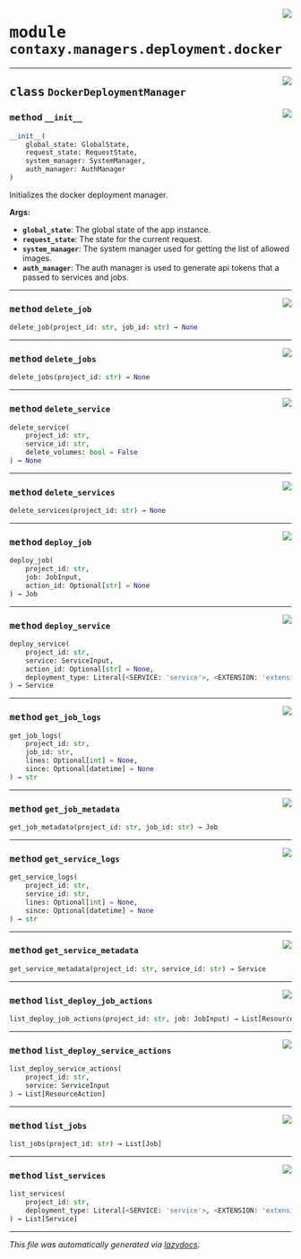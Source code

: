 <!-- markdownlint-disable -->

<a href="https://github.com/ml-tooling/contaxy/blob/main/backend/src/contaxy/managers/deployment/docker.py#L0"><img align="right" style="float:right;" src="https://img.shields.io/badge/-source-cccccc?style=flat-square"></a>

# <kbd>module</kbd> `contaxy.managers.deployment.docker`






---

<a href="https://github.com/ml-tooling/contaxy/blob/main/backend/src/contaxy/managers/deployment/docker.py#L30"><img align="right" style="float:right;" src="https://img.shields.io/badge/-source-cccccc?style=flat-square"></a>

## <kbd>class</kbd> `DockerDeploymentManager`




<a href="https://github.com/ml-tooling/contaxy/blob/main/backend/src/contaxy/managers/deployment/docker.py#L33"><img align="right" style="float:right;" src="https://img.shields.io/badge/-source-cccccc?style=flat-square"></a>

### <kbd>method</kbd> `__init__`

```python
__init__(
    global_state: GlobalState,
    request_state: RequestState,
    system_manager: SystemManager,
    auth_manager: AuthManager
)
```

Initializes the docker deployment manager. 



**Args:**
 
 - <b>`global_state`</b>:  The global state of the app instance. 
 - <b>`request_state`</b>:  The state for the current request. 
 - <b>`system_manager`</b>:  The system manager used for getting the list of allowed images. 
 - <b>`auth_manager`</b>:  The auth manager is used to generate api tokens that a passed to services and jobs. 




---

<a href="https://github.com/ml-tooling/contaxy/blob/main/backend/src/contaxy/managers/deployment/docker.py#L203"><img align="right" style="float:right;" src="https://img.shields.io/badge/-source-cccccc?style=flat-square"></a>

### <kbd>method</kbd> `delete_job`

```python
delete_job(project_id: str, job_id: str) → None
```





---

<a href="https://github.com/ml-tooling/contaxy/blob/main/backend/src/contaxy/managers/deployment/docker.py#L212"><img align="right" style="float:right;" src="https://img.shields.io/badge/-source-cccccc?style=flat-square"></a>

### <kbd>method</kbd> `delete_jobs`

```python
delete_jobs(project_id: str) → None
```





---

<a href="https://github.com/ml-tooling/contaxy/blob/main/backend/src/contaxy/managers/deployment/docker.py#L120"><img align="right" style="float:right;" src="https://img.shields.io/badge/-source-cccccc?style=flat-square"></a>

### <kbd>method</kbd> `delete_service`

```python
delete_service(
    project_id: str,
    service_id: str,
    delete_volumes: bool = False
) → None
```





---

<a href="https://github.com/ml-tooling/contaxy/blob/main/backend/src/contaxy/managers/deployment/docker.py#L128"><img align="right" style="float:right;" src="https://img.shields.io/badge/-source-cccccc?style=flat-square"></a>

### <kbd>method</kbd> `delete_services`

```python
delete_services(project_id: str) → None
```





---

<a href="https://github.com/ml-tooling/contaxy/blob/main/backend/src/contaxy/managers/deployment/docker.py#L155"><img align="right" style="float:right;" src="https://img.shields.io/badge/-source-cccccc?style=flat-square"></a>

### <kbd>method</kbd> `deploy_job`

```python
deploy_job(
    project_id: str,
    job: JobInput,
    action_id: Optional[str] = None
) → Job
```





---

<a href="https://github.com/ml-tooling/contaxy/blob/main/backend/src/contaxy/managers/deployment/docker.py#L77"><img align="right" style="float:right;" src="https://img.shields.io/badge/-source-cccccc?style=flat-square"></a>

### <kbd>method</kbd> `deploy_service`

```python
deploy_service(
    project_id: str,
    service: ServiceInput,
    action_id: Optional[str] = None,
    deployment_type: Literal[<SERVICE: 'service'>, <EXTENSION: 'extension'>] = <DeploymentType.SERVICE: 'service'>
) → Service
```





---

<a href="https://github.com/ml-tooling/contaxy/blob/main/backend/src/contaxy/managers/deployment/docker.py#L222"><img align="right" style="float:right;" src="https://img.shields.io/badge/-source-cccccc?style=flat-square"></a>

### <kbd>method</kbd> `get_job_logs`

```python
get_job_logs(
    project_id: str,
    job_id: str,
    lines: Optional[int] = None,
    since: Optional[datetime] = None
) → str
```





---

<a href="https://github.com/ml-tooling/contaxy/blob/main/backend/src/contaxy/managers/deployment/docker.py#L193"><img align="right" style="float:right;" src="https://img.shields.io/badge/-source-cccccc?style=flat-square"></a>

### <kbd>method</kbd> `get_job_metadata`

```python
get_job_metadata(project_id: str, job_id: str) → Job
```





---

<a href="https://github.com/ml-tooling/contaxy/blob/main/backend/src/contaxy/managers/deployment/docker.py#L136"><img align="right" style="float:right;" src="https://img.shields.io/badge/-source-cccccc?style=flat-square"></a>

### <kbd>method</kbd> `get_service_logs`

```python
get_service_logs(
    project_id: str,
    service_id: str,
    lines: Optional[int] = None,
    since: Optional[datetime] = None
) → str
```





---

<a href="https://github.com/ml-tooling/contaxy/blob/main/backend/src/contaxy/managers/deployment/docker.py#L114"><img align="right" style="float:right;" src="https://img.shields.io/badge/-source-cccccc?style=flat-square"></a>

### <kbd>method</kbd> `get_service_metadata`

```python
get_service_metadata(project_id: str, service_id: str) → Service
```





---

<a href="https://github.com/ml-tooling/contaxy/blob/main/backend/src/contaxy/managers/deployment/docker.py#L186"><img align="right" style="float:right;" src="https://img.shields.io/badge/-source-cccccc?style=flat-square"></a>

### <kbd>method</kbd> `list_deploy_job_actions`

```python
list_deploy_job_actions(project_id: str, job: JobInput) → List[ResourceAction]
```





---

<a href="https://github.com/ml-tooling/contaxy/blob/main/backend/src/contaxy/managers/deployment/docker.py#L109"><img align="right" style="float:right;" src="https://img.shields.io/badge/-source-cccccc?style=flat-square"></a>

### <kbd>method</kbd> `list_deploy_service_actions`

```python
list_deploy_service_actions(
    project_id: str,
    service: ServiceInput
) → List[ResourceAction]
```





---

<a href="https://github.com/ml-tooling/contaxy/blob/main/backend/src/contaxy/managers/deployment/docker.py#L149"><img align="right" style="float:right;" src="https://img.shields.io/badge/-source-cccccc?style=flat-square"></a>

### <kbd>method</kbd> `list_jobs`

```python
list_jobs(project_id: str) → List[Job]
```





---

<a href="https://github.com/ml-tooling/contaxy/blob/main/backend/src/contaxy/managers/deployment/docker.py#L59"><img align="right" style="float:right;" src="https://img.shields.io/badge/-source-cccccc?style=flat-square"></a>

### <kbd>method</kbd> `list_services`

```python
list_services(
    project_id: str,
    deployment_type: Literal[<SERVICE: 'service'>, <EXTENSION: 'extension'>] = <DeploymentType.SERVICE: 'service'>
) → List[Service]
```








---

_This file was automatically generated via [lazydocs](https://github.com/ml-tooling/lazydocs)._
